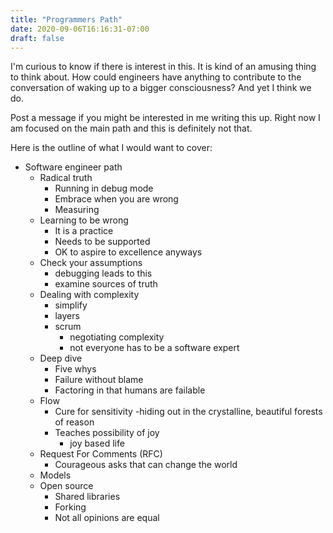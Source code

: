 ```yaml
---
title: "Programmers Path"
date: 2020-09-06T16:16:31-07:00
draft: false
---
```


I'm curious to know if there is interest in this. It is kind of an amusing thing to think about. How could engineers have anything to contribute to the conversation of waking up to a bigger consciousness? And yet I think we do.

Post a message if you might be interested in me writing this up. Right now I am focused on the main path and this is definitely not that.

Here is the outline of what I would want to cover:

- Software engineer path
  - Radical truth
    - Running in debug mode
    - Embrace when you are wrong
    - Measuring
  - Learning to be wrong
    - It is a practice
    - Needs to be supported
    - OK to aspire to excellence anyways
  - Check your assumptions
    - debugging leads to this
    - examine sources of truth
  - Dealing with complexity
    - simplify
    - layers
    - scrum
      - negotiating complexity
      - not everyone has to be a software expert
  - Deep dive
    - Five whys
    - Failure without blame
    - Factoring in that humans are failable
  - Flow
    - Cure for sensitivity
      -hiding out in the crystalline, beautiful forests of reason
    - Teaches possibility of joy
      - joy based life
  - Request For Comments (RFC)
    - Courageous asks that can change the world
  - Models
  - Open source
    - Shared libraries
    - Forking
    - Not all opinions are equal
